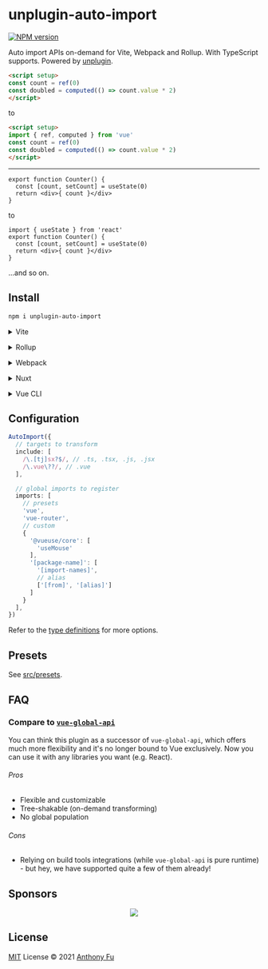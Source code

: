 # unplugin-auto-import

[![NPM version](https://img.shields.io/npm/v/unplugin-auto-import?color=a1b858&label=)](https://www.npmjs.com/package/unplugin-auto-import)

Auto import APIs on-demand for Vite, Webpack and Rollup. With TypeScript supports. Powered by [unplugin](https://github.com/unjs/unplugin).

```html
<script setup>
const count = ref(0)
const doubled = computed(() => count.value * 2)
</script> 
```

to

```html
<script setup>
import { ref, computed } from 'vue'
const count = ref(0)
const doubled = computed(() => count.value * 2)
</script> 
```

---

```tsx
export function Counter() {
  const [count, setCount] = useState(0)
  return <div>{ count }</div>
}
```

to

```tsx
import { useState } from 'react'
export function Counter() {
  const [count, setCount] = useState(0)
  return <div>{ count }</div>
}
```

...and so on.

## Install

```bash
npm i unplugin-auto-import
```

<details>
<summary>Vite</summary><br>

```ts
// vite.config.ts
import AutoImport from 'unplugin-auto-import/vite'

export default defineConfig({
  plugins: [
    AutoImport({ /* options */ }),
  ],
})
```

Example: [`playground/`](./playground/)

<br></details>

<details>
<summary>Rollup</summary><br>

```ts
// rollup.config.js
import AutoImport from 'unplugin-auto-import/rollup'

export default {
  plugins: [
    AutoImport({ /* options */ }),
    // other plugins
  ],
}
```

<br></details>


<details>
<summary>Webpack</summary><br>

```ts
// webpack.config.js
module.exports = {
  /* ... */
  plugins: [
    require('unplugin-auto-import/webpack')({ /* options */ })
  ]
}
```

<br></details>

<details>
<summary>Nuxt</summary><br>

```ts
// nuxt.config.js
export default {
  buildModules: [
    ['unplugin-auto-import/nuxt', { /* options */ }],
  ],
}
```

> This module works for both Nuxt 2 and [Nuxt Vite](https://github.com/nuxt/vite)

<br></details>

<details>
<summary>Vue CLI</summary><br>

```ts
// vue.config.js
module.exports = {
  configureWebpack: {
    plugins: [
      require('unplugin-auto-import/webpack')({ /* options */ }),
    ],
  },
}
```

<br></details>



## Configuration

```ts
AutoImport({
  // targets to transform
  include: [
    /\.[tj]sx?$/, // .ts, .tsx, .js, .jsx
    /\.vue\??/, // .vue
  ],

  // global imports to register
  imports: [
    // presets
    'vue',
    'vue-router',
    // custom
    {
      '@vueuse/core': [
        'useMouse'
      ],
      '[package-name]': [
        '[import-names]',
        // alias
        ['[from]', '[alias]']
      ]
    }
  ],
})
```

Refer to the [type definitions](./src/types.ts) for more options.

## Presets

See [src/presets](./src/presets).

## FAQ

### Compare to [`vue-global-api`](https://github.com/antfu/vue-global-api)

You can think this plugin as a successor of `vue-global-api`, which offers much more flexibility and it's no longer bound to Vue exclusively. Now you can use it with any libraries you want (e.g. React).

###### Pros

- Flexible and customizable
- Tree-shakable (on-demand transforming)
- No global population

###### Cons

- Relying on build tools integrations (while `vue-global-api` is pure runtime) - but hey, we have supported quite a few of them already!

## Sponsors

<p align="center">
  <a href="https://cdn.jsdelivr.net/gh/antfu/static/sponsors.svg">
    <img src='https://cdn.jsdelivr.net/gh/antfu/static/sponsors.svg'/>
  </a>
</p>

## License

[MIT](./LICENSE) License © 2021 [Anthony Fu](https://github.com/antfu)
